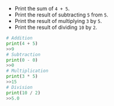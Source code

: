 - Print the sum of `4 + 5`.
- Print the result of subtracting `5` from `5`.
- Print the result of multiplying `3` by `5`.
- Print the result of dividing `10` by `2`.
```Python
# Addition
print(4 + 5)
>>9
# Subtraction
print(0 - 0)
>>0
# Multiplication
print(3 * 5)
>>15
# Division
print(10 / 2)
>>5.0
```
